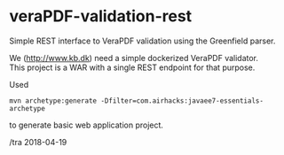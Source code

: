 # veraPDF-validation-rest
Simple REST interface to VeraPDF validation using the Greenfield parser.

We (http://www.kb.dk) need a simple dockerized VeraPDF validator.   
This project is a WAR with a single REST endpoint for that purpose.

Used

    mvn archetype:generate -Dfilter=com.airhacks:javaee7-essentials-archetype
    
to generate basic web application project.

/tra 2018-04-19

